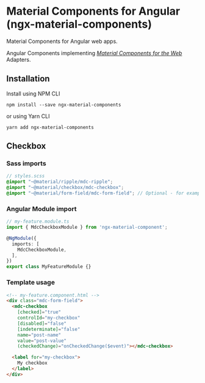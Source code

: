 # Material Components for Angular (ngx-material-components)

Material Components for Angular web apps.

Angular Components implementing [*Material Components for the Web*](https://material.io/develop/web) Adapters.

## Installation

Install using NPM CLI
```
npm install --save ngx-material-components
```

or using Yarn CLI
```
yarn add ngx-material-components
```

## Checkbox

### Sass imports
```scss
// styles.scss
@import "~@material/ripple/mdc-ripple";
@import "~@material/checkbox/mdc-checkbox";
@import "~@material/form-field/mdc-form-field"; // Optional - for example below
```

### Angular Module import

```typescript
// my-feature.module.ts
import { MdcCheckboxModule } from 'ngx-material-component';

@NgModule({
  imports: [
    MdcCheckboxModule,
  ],
})
export class MyFeatureModule {}
```

### Template usage

```html
<!-- my-feature.component.html -->
<div class="mdc-form-field">
  <mdc-checkbox
    [checked]="true"
    controlId="my-checkbox"
    [disabled]="false"
    [indeterminate]="false"
    name="post-name"
    value="post-value"
    (checkedChange)="onCheckedChange($event)"></mdc-checkbox>

  <label for="my-checkbox">
    My checkbox
  </label>
</div>
```
